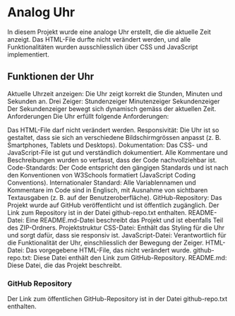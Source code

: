 # Analog Uhr
In diesem Projekt wurde eine analoge Uhr erstellt, die die aktuelle Zeit anzeigt. Das HTML-File durfte nicht verändert werden, und alle Funktionalitäten wurden ausschliesslich über CSS und JavaScript implementiert.

## Funktionen der Uhr
Aktuelle Uhrzeit anzeigen: Die Uhr zeigt korrekt die Stunden, Minuten und Sekunden an.
Drei Zeiger:
Stundenzeiger
Minutenzeiger
Sekundenzeiger
Der Sekundenzeiger bewegt sich dynamisch gemäss der aktuellen Zeit.
Anforderungen
Die Uhr erfüllt folgende Anforderungen:

Das HTML-File darf nicht verändert werden.
Responsivität: Die Uhr ist so gestaltet, dass sie sich an verschiedene Bildschirmgrössen anpasst (z. B. Smartphones, Tablets und Desktops).
Dokumentation: Das CSS- und JavaScript-File ist gut und verständlich dokumentiert. Alle Kommentare und Beschreibungen wurden so verfasst, dass der Code nachvollziehbar ist.
Code-Standards: Der Code entspricht den gängigen Standards und ist nach den Konventionen von W3Schools formatiert (JavaScript Coding Conventions).
Internationaler Standard: Alle Variablennamen und Kommentare im Code sind in Englisch, mit Ausnahme von sichtbaren Textausgaben (z. B. auf der Benutzeroberfläche).
GitHub-Repository: Das Projekt wurde auf GitHub veröffentlicht und ist öffentlich zugänglich. Der Link zum Repository ist in der Datei github-repo.txt enthalten.
README-Datei: Eine README.md-Datei beschreibt das Projekt und ist ebenfalls Teil des ZIP-Ordners.
Projektstruktur
CSS-Datei: Enthält das Styling für die Uhr und sorgt dafür, dass sie responsiv ist.
JavaScript-Datei: Verantwortlich für die Funktionalität der Uhr, einschliesslich der Bewegung der Zeiger.
HTML-Datei: Das vorgegebene HTML-File, das nicht verändert wurde.
github-repo.txt: Diese Datei enthält den Link zum GitHub-Repository.
README.md: Diese Datei, die das Projekt beschreibt.

### GitHub Repository
Der Link zum öffentlichen GitHub-Repository ist in der Datei github-repo.txt enthalten.

